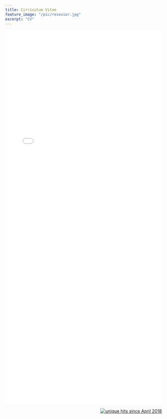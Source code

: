 ```yaml
---
title: Cirriculum Vitae
feature_image: "/pic/resevior.jpg"
excerpt: "CV"
---
```


<object data="/pdf/Petersen_CV_2019.pdf" type="application/pdf" width="100%" height="1200">
<iframe src="/pdf/Petersen_CV_2019.pdf" width="100%" height="1200" style="border: none;">
This browser does not support PDFs. Please download the PDF to view it: <a href="/pdf/Petersen_CV_2019.pdf">Download PDF</a>
</iframe>
</object>

<p align="right">
<a href="http://www.hitwebcounter.com">
<img src="http://hitwebcounter.com/counter/counter.php?page=6931337&style=0006&nbdigits=5&type=ip&initCount=0" title="unique hits since April 2018" border="0" ></a>

<!-- Global site tag (gtag.js) - Google Analytics -->
<script async src="https://www.googletagmanager.com/gtag/js?id=UA-117520873-3"></script>
<script>
  window.dataLayer = window.dataLayer || [];
  function gtag(){dataLayer.push(arguments);}
  gtag('js', new Date());

  gtag('config', 'UA-117520873-3');
</script>

